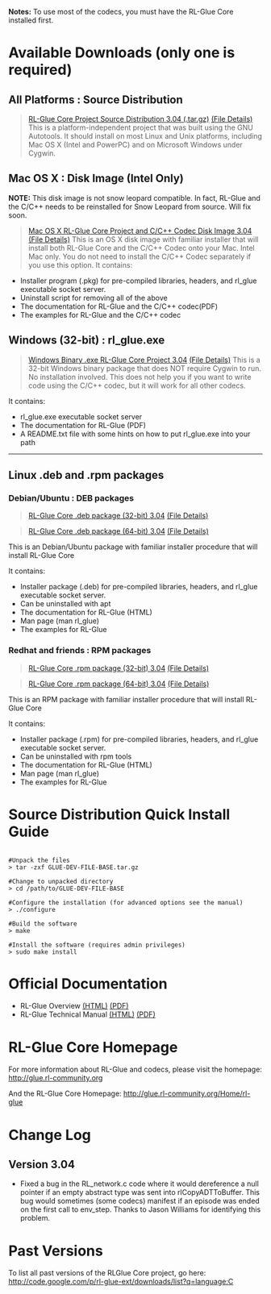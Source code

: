**Notes:** To use most of the codecs, you must have the RL-Glue Core installed first.



# Available Downloads (only one is required) #
## All Platforms : Source Distribution ##
> [RL-Glue Core Project Source Distribution 3.04 (.tar.gz)](http://rl-glue-ext.googlecode.com/files/rlglue-3.04.tar.gz) [(File Details)](http://code.google.com/p/rl-glue-ext/downloads/detail?name=rlglue-3.04.tar.gz)
This is a platform-independent project that was built using the GNU Autotools.  It should install on most Linux and Unix platforms, including Mac OS X (Intel and PowerPC) and on Microsoft Windows under Cygwin.

## Mac OS X : Disk Image (Intel Only) ##
**NOTE:** This disk image is not snow leopard compatible. In fact, RL-Glue and the C/C++ needs to be reinstalled for Snow Leopard from source.  Will fix soon.
> [Mac OS X RL-Glue Core Project and C/C++ Codec Disk Image 3.04](http://rl-glue-ext.googlecode.com/files/RL-Glue-3.04-and-C-Codec.dmg) [(File Details)](http://code.google.com/p/rl-glue-ext/downloads/detail?name=RL-Glue-3.04-and-C-Codec.dmg)
This is an OS X disk image with familiar installer that will install both RL-Glue Core and the C/C++ Codec onto your Mac.  Intel Mac only. You do not need to install the C/C++ Codec separately if you use this option.
It contains:
  * Installer program (.pkg) for pre-compiled libraries, headers, and rl\_glue executable socket server.
  * Uninstall script for removing all of the above
  * The documentation for RL-Glue and the C/C++ codec(PDF)
  * The examples for RL-Glue and the C/C++ codec

## Windows (32-bit) : rl\_glue.exe ##
> [Windows Binary .exe RL-Glue Core Project 3.04](http://rl-glue-ext.googlecode.com/files/RL-Glue-Windows-Binary-3.04.zip) [(File Details)](http://code.google.com/p/rl-glue-ext/downloads/detail?name=RL-Glue-Windows-Binary-3.04.zip)
This is a 32-bit Windows binary package that does NOT require Cygwin to run.  No installation involved.  This does not help you if you want to write code using the C/C++ codec, but it will work for all other codecs.

It contains:
  * rl\_glue.exe executable socket server
  * The documentation for RL-Glue (PDF)
  * A README.txt file with some hints on how to put rl\_glue.exe into your path

---

## Linux .deb and .rpm packages ##


### Debian/Ubuntu : DEB packages ###
> [RL-Glue Core .deb package (32-bit) 3.04](http://rl-glue-ext.googlecode.com/files/rl-glue_3.04-1_i386.deb) [(File Details)](http://code.google.com/p/rl-glue-ext/downloads/detail?name=rl-glue_3.04-1_i386.deb)


> [RL-Glue Core .deb package (64-bit) 3.04](http://rl-glue-ext.googlecode.com/files/rl-glue_3.04-1_amd64.deb) [(File Details)](http://code.google.com/p/rl-glue-ext/downloads/detail?name=rl-glue_3.04-1_amd64.deb)

This is an Debian/Ubuntu package with familiar installer procedure that will install RL-Glue Core

It contains:
  * Installer package (.deb) for pre-compiled libraries, headers, and rl\_glue executable socket server.
  * Can be uninstalled with apt
  * The documentation for RL-Glue (HTML)
  * Man page (man rl\_glue)
  * The examples for RL-Glue
### Redhat and friends : RPM packages ###
> [RL-Glue Core .rpm package (32-bit) 3.04](http://rl-glue-ext.googlecode.com/files/rl-glue-3.04-1.i386.rpm) [(File Details)](http://code.google.com/p/rl-glue-ext/downloads/detail?name=rl-glue-3.04-1.i386.rpm)


> [RL-Glue Core .rpm package (64-bit) 3.04](http://rl-glue-ext.googlecode.com/files/rl-glue-3.04-1.x86_64.rpm) [(File Details)](http://code.google.com/p/rl-glue-ext/downloads/detail?name=rl-glue-3.04-1.x86_64.rpm)

This is an RPM package with familiar installer procedure that will install RL-Glue Core

It contains:
  * Installer package (.rpm) for pre-compiled libraries, headers, and rl\_glue executable socket server.
  * Can be uninstalled with rpm tools
  * The documentation for RL-Glue (HTML)
  * Man page (man rl\_glue)
  * The examples for RL-Glue
# Source Distribution Quick Install Guide #
```bsh

#Unpack the files
> tar -zxf GLUE-DEV-FILE-BASE.tar.gz

#Change to unpacked directory
> cd /path/to/GLUE-DEV-FILE-BASE

#Configure the installation (for advanced options see the manual)
> ./configure

#Build the software
> make

#Install the software (requires admin privileges)
> sudo make install
```

# Official Documentation #
  * RL-Glue Overview [(HTML)](http://rl-glue.googlecode.com/svn/trunk/docs/html/index.html) [(PDF)](http://rl-glue.googlecode.com/svn/trunk/docs/Glue-Overview.pdf)
  * RL-Glue Technical Manual [(HTML)](http://rl-glue.googlecode.com/svn/trunk/docs/tech_html/index.html) [(PDF)](http://rl-glue.googlecode.com/svn/trunk/docs/TechnicalManual.pdf)

# RL-Glue Core Homepage #
For more information about RL-Glue and codecs, please visit the homepage:
http://glue.rl-community.org

And the RL-Glue Core Homepage:
http://glue.rl-community.org/Home/rl-glue

# Change Log #
## Version 3.04 ##
- Fixed a bug in the RL\_network.c code where it would dereference a null pointer if an empty abstract type was sent into rlCopyADTToBuffer.  This bug would sometimes (some codecs) manifest if an episode was ended on the first call to env\_step.  Thanks to Jason Williams for identifying this problem.

# Past Versions #
To list all past versions of the RLGlue Core project, go here:
http://code.google.com/p/rl-glue-ext/downloads/list?q=language:C